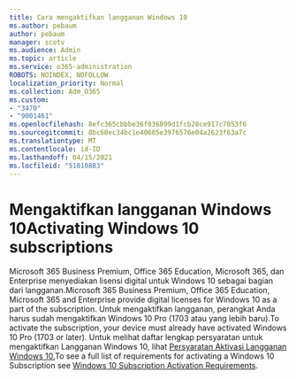 ```yaml
---
title: Cara mengaktifkan langganan Windows 10
ms.author: pebaum
author: pebaum
manager: scotv
ms.audience: Admin
ms.topic: article
ms.service: o365-administration
ROBOTS: NOINDEX, NOFOLLOW
localization_priority: Normal
ms.collection: Adm_O365
ms.custom:
- "3470"
- "9001461"
ms.openlocfilehash: 8efc365cbbbe36f036899d1fcb28ce917c7053f6
ms.sourcegitcommit: 8bc60ec34bc1e40685e3976576e04a2623f63a7c
ms.translationtype: MT
ms.contentlocale: id-ID
ms.lasthandoff: 04/15/2021
ms.locfileid: "51810883"
---
```

# <a name="activating-windows-10-subscriptions"></a><span data-ttu-id="44f83-102">Mengaktifkan langganan Windows 10</span><span class="sxs-lookup"><span data-stu-id="44f83-102">Activating Windows 10 subscriptions</span></span>

<span data-ttu-id="44f83-103">Microsoft 365 Business Premium, Office 365 Education, Microsoft 365, dan Enterprise menyediakan lisensi digital untuk Windows 10 sebagai bagian dari langganan.</span><span class="sxs-lookup"><span data-stu-id="44f83-103">Microsoft 365 Business Premium, Office 365 Education, Microsoft 365 and Enterprise provide digital licenses for Windows 10 as a part of the subscription.</span></span> <span data-ttu-id="44f83-104">Untuk mengaktifkan langganan, perangkat Anda harus sudah mengaktifkan Windows 10 Pro (1703 atau yang lebih baru).</span><span class="sxs-lookup"><span data-stu-id="44f83-104">To activate the subscription, your device must already have activated Windows 10 Pro (1703 or later).</span></span> <span data-ttu-id="44f83-105">Untuk melihat daftar lengkap persyaratan untuk mengaktifkan Langganan Windows 10, lihat [Persyaratan Aktivasi Langganan Windows 10.](https://docs.microsoft.com/windows/deployment/windows-10-subscription-activation#requirements)</span><span class="sxs-lookup"><span data-stu-id="44f83-105">To see a full list of requirements for activating a Windows 10 Subscription see [Windows 10 Subscription Activation Requirements](https://docs.microsoft.com/windows/deployment/windows-10-subscription-activation#requirements).</span></span>
